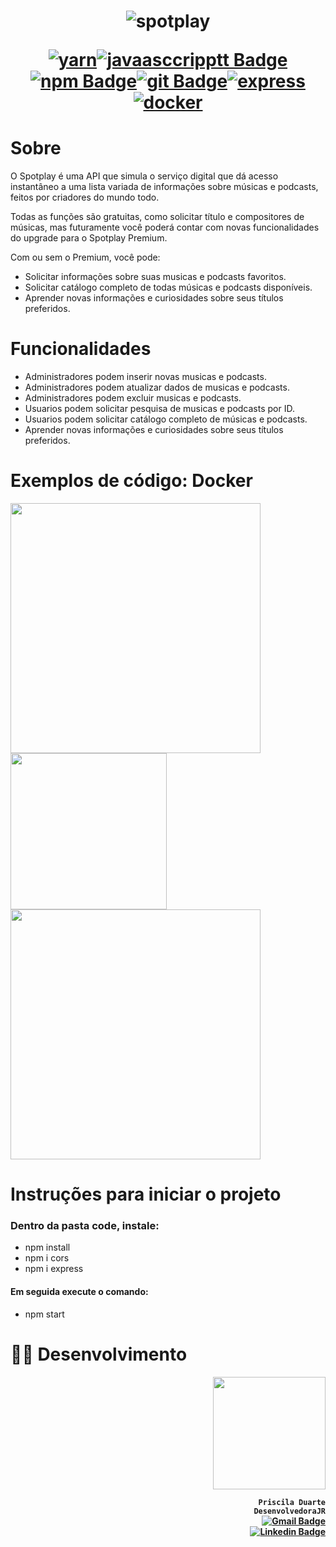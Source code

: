<h1 align="center">  

![spotplay](https://user-images.githubusercontent.com/49458473/143304353-bb855219-09c0-4aeb-973a-050b0ef1d99a.png)

[![yarn](https://img.shields.io/badge/Yarn-2C8EBB?style=for-the-badge&logo=yarn&logoColor=white&link=https://github.com/prisciladuarte)](https://github.com/prisciladuarte)[![javaasccripptt Badge](https://img.shields.io/badge/JavaScript-323330?style=for-the-badge&logo=javascript&logoColor=F7DF1E&link=https://github.com/prisciladuarte)](https://github.com/prisciladuarte)[![npm Badge](https://img.shields.io/badge/npm-CB3837?style=for-the-badge&logo=npm&logoColor=white&link=https://github.com/prisciladuarte)](https://github.com/prisciladuarte)[![git Badge](https://img.shields.io/badge/Git-F05032?style=for-the-badge&logo=git&logoColor=white&link=https://github.com/prisciladuarte)](https://github.com/prisciladuarte)[![express](https://img.shields.io/badge/Express.js-404D59?style=for-the-badge&link=https://github.com/prisciladuarte)](https://github.com/prisciladuarte)[![docker](https://img.shields.io/badge/Docker-2CA5E0?style=for-the-badge&logo=docker&logoColor=white&link=https://github.com/prisciladuarte)](https://github.com/prisciladuarte)


</h1>

<h1>Sobre </h1>

O Spotplay é uma API que simula o serviço digital que dá acesso instantâneo a uma lista variada de informações sobre músicas e podcasts, feitos por criadores do mundo todo.

Todas as funções são gratuitas, como solicitar título e compositores de músicas, mas futuramente você poderá contar com novas funcionalidades do upgrade para o Spotplay Premium.

Com ou sem o Premium, você pode:

* Solicitar informações sobre suas musicas e podcasts favoritos.
* Solicitar catálogo completo de todas músicas e podcasts disponíveis.
* Aprender novas informações e curiosidades sobre seus títulos preferidos.

<h1>Funcionalidades </h1>

* Administradores podem inserir novas musicas e podcasts.
* Administradores podem atualizar dados de musicas e podcasts.
* Administradores podem excluir musicas e podcasts.
* Usuarios podem solicitar pesquisa de musicas e podcasts por ID.
* Usuarios podem solicitar catálogo completo de músicas e podcasts.
* Aprender novas informações e curiosidades sobre seus títulos preferidos.

 
 </h4>
 
 <h1> Exemplos de código: Docker </h1>
 
<img src="https://user-images.githubusercontent.com/49458473/153309245-1750b1c2-47f9-4e7b-bac3-d6ef84761296.png" width="400"><img src="https://user-images.githubusercontent.com/49458473/153309876-823b51f9-af7a-4df6-a454-0b1c5ad020ec.png" width="250"><img src="https://user-images.githubusercontent.com/49458473/153310474-e903e3d2-c71f-4a73-9ab7-1e4e7c2d9970.png" width="400">

<h1> Instruções para iniciar o projeto</h1>

<h3> Dentro da pasta code, instale: </h3>

 * npm install
 * npm i cors
 * npm i express

<h4> Em seguida execute o comando: </h4>

* npm start

 <h1>👩‍💻 Desenvolvimento </h1>
 
 <h4 align="right" > 
 <img src="https://user-images.githubusercontent.com/49458473/143021575-da019336-5347-4309-8b47-eeead2b624a6.png" width="180">

 ```Priscila Duarte``` <br>
 ```DesenvolvedoraJR```  <br>
[![Gmail Badge](https://img.shields.io/badge/-duartecostap@gmail.com-c14438?style=flat-square&logo=Gmail&logoColor=white&link=mailto:duartecostap@gmail.com)](mailto:duartecostap@gmail.com) <br>
 [![Linkedin Badge](https://img.shields.io/badge/-LinkedIn-blue?style=flat-square&logo=Linkedin&logoColor=white&link=https://https://www.linkedin.com/in/prisciladuarte1993/)](https://www.linkedin.com/in/prisciladuarte1993/)
